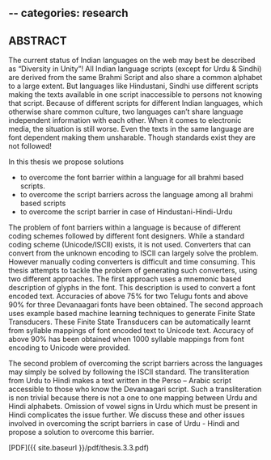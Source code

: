 --
categories: research
--
## ABSTRACT

The current status of Indian languages on the web may best be described as “Diversity in Unity”! All Indian language scripts (except for Urdu & Sindhi) are derived from the same Brahmi Script and also share a common alphabet to a large extent. But languages like Hindustani, Sindhi use different scripts making the texts available in one script inaccessible to persons not knowing that script. Because of different scripts for different Indian languages, which otherwise share common culture, two languages can’t share language independent information with each other. When it comes to electronic media, the situation is still worse. Even the texts in the same language are font dependent making them unsharable. Though standards exist they are not followed!

In this thesis we propose solutions
* to overcome the font barrier within a language for all brahmi based
scripts.
* to overcome the script barriers across the language among all brahmi
based scripts
* to overcome the script barrier in case of Hindustani-Hindi-Urdu

The problem of font barriers within a language is because of different coding schemes followed by different font designers. While a standard coding scheme (Unicode/ISCII) exists, it is not used. Converters that can convert from the unknown encoding to ISCII can largely solve the problem. However manually coding converters is difficult and time consuming. This thesis attempts to tackle the problem of generating such converters, using two different approaches. The first approach uses a mnemonic based description of glyphs in the font. This description is used to convert a font encoded text. Accuracies of above 75% for two Telugu fonts and above 90% for three Devanaagari fonts have been obtained.  The second approach uses example based machine learning techniques to generate Finite State Transducers. These Finite State Transducers can be automatically learnt from syllable mappings of font encoded text to Unicode text. Accuracy of above 90% has been obtained when 1000 syllable mappings from font encoding to Unicode were provided.

The second problem of overcoming the script barriers across the languages may simply be solved by following the ISCII standard.  The transliteration from Urdu to Hindi makes a text written in the Perso – Arabic script accessible to those who know the Devanaagari script. Such a transliteration is non trivial because there is not a one to one mapping between Urdu and Hindi alphabets. Omission of vowel signs in Urdu which must be present in Hindi complicates the issue further. We discuss these and other issues involved in overcoming the script barriers in case of Urdu - Hindi and propose a solution to
overcome this barrier.

[PDF]({{ site.baseurl }}/pdf/thesis.3.3.pdf)
